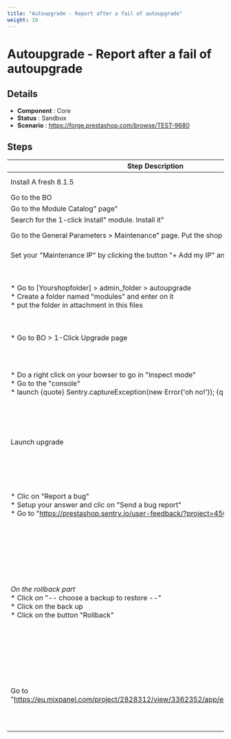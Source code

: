 ```yaml
---
title: "Autoupgrade - Report after a fail of autoupgrade"
weight: 10
---
```


# Autoupgrade - Report after a fail of autoupgrade
## Details
* **Component** : Core
* **Status** : Sandbox
* **Scenario** : https://forge.prestashop.com/browse/TEST-9680

## Steps
| Step Description | Expected result |
| ----- | ----- |
| Install A fresh 8.1.5 | You should have the selection of where in your shop you want to go ( BO or FO ) |
| Go to the BO | You should have your dashboard showed |
| Go to the Module Catalog" page" | Module Catalog page is displayed correctly |
| Search for the 1-click Install" module. Install it" | Module is correctly installed |
| Go to the General Parameters > Maintenance" page. Put the shop in maintenance mode" | Maintenance page is displayed correctly. Maintenance mode is activated |
| Set your "Maintenance IP" by clicking the button "+ Add my IP" and clic on "Save" button | Your IP should be setted on the field and you will have the green notification |
| * Go to [Yourshopfolder] > admin_folder > autoupgrade<br> * Create a folder named "modules" and enter on it <br> * put the folder in attachment in this files | * You should have only the folder <br> ** backup<br> ** download<br> ** latest<br> ** tmp<br> * You should have none files in it <br> * You should have ps_banner on the files |
| * Go to BO > 1-Click Upgrade page | * You should see the configuration page of the module |
| * Do a right click on your bowser to go in "Inspect mode" <br> * Go to the "console"<br> * launch {quote} Sentry.captureException(new Error('oh no!')); {quote} | * You should have the details of what is displayed on your screen directly in a little box<br> * you should see the different request done during the upgrade <br> * The console will answer you with things like ""dbbff11fd3594bff945d3251e989e634"" |
| Launch upgrade | * Upgrade is launched<br> * Your upgrade should display an error when the modules are upgrade<br> * The button "Reports a bug" should be displayed |
| * Clic on "Report a bug" <br> * Setup your answer and clic on "Send a bug report"<br> * Go to "https://prestashop.sentry.io/user-feedback/?project=4507254110552064" | * A new modal "Give feedback" should be displayed with "Email" and "Description" field and "Cancel" and "Send a bug report" button <br> * The field Email shouldn't have Email in grey in it and Description field doesn't have "Give us details about the error" in grey <br> * You should see all the different error send to sentry except your "oh no!" message |
| *On the rollback part*<br> * Click on "-- choose a backup to restore --"<br> * Click on the back up <br> * Click on the button "Rollback" | * You should have a back up with the name "v8.1.5_[the date of today in aaaammdd][The hours of the upgrade with hhmmss] [something else]" in a droplist<br> * The drop list should be lowed and the button Delete should appear <br> * The Rollback should be launched and when it's finished you should have the green notification with "<br>Your restoration is complete<br>Before continuing with your tasks, please review the following checklist to ensure smooth operation after recent recovery." |
| Go to "https://eu.mixpanel.com/project/2828312/view/3362352/app/events#9ad5X2HJqJ7y" | You should see : <br> * [SUE] Upgrade Launched<br> * [SUE] Upgrade failed<br> * [SUE] Rollback launched<br> * [SUE] Rollback succeeded <br><br>With the same Distinct ID and version of php should be like "X.X.XX" |
